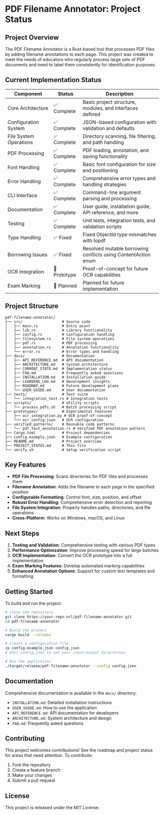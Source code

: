 # PDF Filename Annotator: Project Status

## Project Overview

The PDF Filename Annotator is a Rust-based tool that processes PDF files by adding filename annotations to each page. This project was created to meet the needs of educators who regularly process large sets of PDF documents and need to label them consistently for identification purposes.

## Current Implementation Status

| Component | Status | Description |
|-----------|--------|-------------|
| Core Architecture | ✅ Complete | Basic project structure, modules, and interfaces defined |
| Configuration System | ✅ Complete | JSON-based configuration with validation and defaults |
| File System Operations | ✅ Complete | Directory scanning, file filtering, and path handling |
| PDF Processing | ✅ Complete | PDF loading, annotation, and saving functionality |
| Font Handling | ✅ Complete | Basic font configuration for size and positioning |
| Error Handling | ✅ Complete | Comprehensive error types and handling strategies |
| CLI Interface | ✅ Complete | Command-line argument parsing and processing |
| Documentation | ✅ Complete | User guide, installation guide, API reference, and more |
| Testing | ✅ Complete | Unit tests, integration tests, and validation scripts |
| Type Handling | ✅ Fixed | Fixed ObjectId type mismatches with lopdf |
| Borrowing Issues | ✅ Fixed | Resolved mutable borrowing conflicts using ContentAction enum |
| OCR Integration | 🔄 Prototype | Proof-of-concept for future OCR capabilities |
| Exam Marking | 🚧 Planned | Planned for future implementation |

## Project Structure

```
pdf-filename-annotator/
├── src/                  # Source code
│   ├── main.rs           # Entry point
│   ├── lib.rs            # Library functionality
│   ├── config.rs         # Configuration handling
│   ├── filesystem.rs     # File system operations
│   ├── pdf.rs            # PDF processing
│   ├── annotation.rs     # Annotation functionality
│   └── error.rs          # Error types and handling
├── docs/                 # Documentation
│   ├── API_REFERENCE.md  # API documentation
│   ├── ARCHITECTURE.md   # System architecture
│   ├── CURRENT_STATE.md  # Implementation status
│   ├── FAQ.md            # Frequently asked questions
│   ├── INSTALLATION.md   # Installation guide
│   ├── LEARNING_LOG.md   # Development insights
│   ├── ROADMAP.md        # Future development plans
│   └── USER_GUIDE.md     # User documentation
├── tests/                # Test suite
│   └── integration_test.rs # Integration tests
├── scripts/              # Utility scripts
│   └── process_pdfs.sh   # Batch processing script
├── prototypes/           # Experimental features
│   ├── ocr_integration.py # OCR proof-of-concept
│   └── ocr_config.json   # OCR configuration
├── verified_patterns/    # Reusable code patterns
│   └── pdf_text_annotation.rs # Verified PDF annotation pattern
├── Cargo.toml            # Project dependencies
├── config.example.json   # Example configuration
├── README.md             # Project overview
├── PROJECT_STATUS.md     # This file
└── verify.sh             # Setup verification script
```

## Key Features

- **PDF File Processing**: Scans directories for PDF files and processes them
- **Filename Annotation**: Adds the filename to each page in the specified position
- **Configurable Formatting**: Control font, size, position, and offset
- **Robust Error Handling**: Comprehensive error detection and reporting
- **File System Integration**: Properly handles paths, directories, and file operations
- **Cross-Platform**: Works on Windows, macOS, and Linux

## Next Steps

1. **Testing and Validation**: Comprehensive testing with various PDF types
2. **Performance Optimization**: Improve processing speed for large batches
3. **OCR Implementation**: Convert the OCR prototype into a full implementation
4. **Exam Marking Features**: Develop automated marking capabilities
5. **Enhanced Annotation Options**: Support for custom text templates and formatting

## Getting Started

To build and run the project:

```bash
# Clone the repository
git clone https://your-repo-url/pdf-filename-annotator.git
cd pdf-filename-annotator

# Build the project
cargo build --release

# Create a configuration file
cp config.example.json config.json
# Edit config.json to set your input/output directories

# Run the application
./target/release/pdf-filename-annotator --config config.json
```

## Documentation

Comprehensive documentation is available in the `docs/` directory:

- `INSTALLATION.md`: Detailed installation instructions
- `USER_GUIDE.md`: How to use the application
- `API_REFERENCE.md`: API documentation for developers
- `ARCHITECTURE.md`: System architecture and design
- `FAQ.md`: Frequently asked questions

## Contributing

This project welcomes contributions! See the roadmap and project status for areas that need attention. To contribute:

1. Fork the repository
2. Create a feature branch
3. Make your changes
4. Submit a pull request

## License

This project is released under the MIT License.
